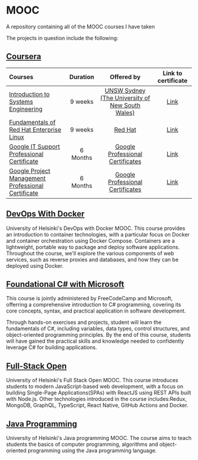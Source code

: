 # MOOC
A repository containing all of the MOOC courses I have taken

The projects in question include the following:

## [Coursera](https://www.coursera.org/)
Courses | Duration | Offered by | Link to certificate
:-- | :--: | :--: | :--: |
[Introduction to Systems Engineering](https://www.coursera.org/learn/systems-engineering) | 9 weeks | [UNSW Sydney (The University of New South Wales)](https://www.coursera.org/unsw) | [Link](https://coursera.org/share/738fc84d17bbd3eec03c81aa32fddf31)
[Fundamentals of Red Hat Enterprise Linux](https://www.coursera.org/learn/fundamentals-of-red-hat-enterprise-linux) | 9 weeks | [Red Hat](https://www.coursera.org/redhat) | [Link](https://coursera.org/share/bd0e2c633d918f4133a205ee785a5f75)
[Google IT Support Professional Certificate](https://www.coursera.org/professional-certificates/google-it-support) | 6 Months | [Google Professional Certificates ](https://www.coursera.org/google-career-certificates) | [Link](https://coursera.org/share/a3e9432aa18866dbd435e264849f91d5)
[Google Project Management Professional Certificate](https://www.coursera.org/professional-certificates/google-it-support) | 6 Months | [Google Professional Certificates ](https://www.coursera.org/google-career-certificates) | [Link](https://coursera.org/share/062ab629772ec6cf0310484ed3a91bf0)


## [DevOps With Docker](https://github.com/khkhiu/MOOC/tree/main/Devops_with_Docker)
University of Helsinki's DevOps with Docker MOOC. This course provides an introduction to container technologies, with a particular focus on Docker and container orchestration using Docker Compose. Containers are a lightweight, portable way to package and deploy software applications. Throughout the course, we'll explore the various components of web services, such as reverse proxies and databases, and how they can be deployed using Docker.

## [Foundational C# with Microsoft](https://github.com/khkhiu/MOOC/tree/main/Foundational_C%23_with_Microsoft)
This course is jointly administered by FreeCodeCamp and Microsoft, offerring a comprehensive introduction to C# programming, covering its core concepts, syntax, and practical application in software development.

Through hands-on exercises and projects, student will learn the fundamentals of C#, including variables, data types, control structures, and object-oriented programming principles. By the end of this course, students will have gained the practical skills and knowledge needed to confidently leverage C# for building applications.

## [Full-Stack Open](https://github.com/khkhiu/MOOC/tree/main/Full-Stack-Open) 
University of Helsinki's Full Stack Open MOOC. This course introduces students to modern JavaScript-based web development, with a focus on building Single-Page Applications(SPAs) with ReactJS using REST APIs built with Node.js. Other technologies introduced in the course includes:Redux, MongoDB, GraphQL, TypeScript, React Native, GitHub Actions and Docker.

## [Java Programming](https://github.com/khkhiu/MOOC/tree/main/Java_Programming)
University of Helsinki's Java programming MOOC. The course aims to teach students the basics of computer programming, algorithms and object-oriented programming using the Java programming language. 

